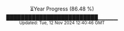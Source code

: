 <p align="center">
⏳Year Progress (86.48 %) <br>
█████████████████████████▁▁▁▁▁ <br>
<sub>Updated: Tue, 12 Nov 2024 12:40:46 GMT</sub>
</p>

